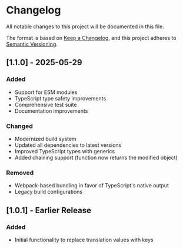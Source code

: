 # Changelog

All notable changes to this project will be documented in this file.

The format is based on [Keep a Changelog](https://keepachangelog.com/en/1.0.0/),
and this project adheres to [Semantic Versioning](https://semver.org/spec/v2.0.0.html).

## [1.1.0] - 2025-05-29

### Added
- Support for ESM modules
- TypeScript type safety improvements
- Comprehensive test suite
- Documentation improvements

### Changed
- Modernized build system
- Updated all dependencies to latest versions
- Improved TypeScript types with generics
- Added chaining support (function now returns the modified object)

### Removed
- Webpack-based bundling in favor of TypeScript's native output
- Legacy build configurations

## [1.0.1] - Earlier Release

### Added
- Initial functionality to replace translation values with keys
